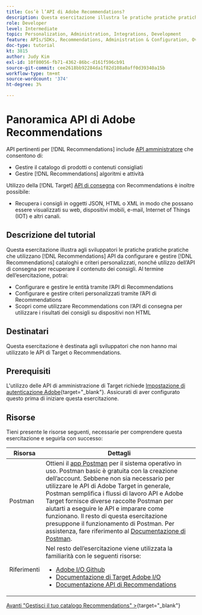 ```yaml
---
title: Cos’è l’API di Adobe Recommendations?
description: Questa esercitazione illustra le pratiche pratiche pratiche degli sviluppatori che utilizzano le API Recommendations di Adobe Target per configurare e gestire i cataloghi Recommendations e i criteri personalizzati, nonché l’utilizzo dell’API di consegna per recuperare il contenuto dei consigli.
role: Developer
level: Intermediate
topic: Personalization, Administration, Integrations, Development
feature: APIs/SDKs, Recommendations, Administration & Configuration, Overview
doc-type: tutorial
kt: 3815
author: Judy Kim
exl-id: 10f80056-fb71-4362-86bc-d161f596cb91
source-git-commit: cee2618bb92284da1f82d108a0aff0d39340a15b
workflow-type: tm+mt
source-wordcount: '374'
ht-degree: 3%

---
```


# Panoramica API di Adobe Recommendations

API pertinenti per [!DNL Recommendations] include [API amministratore](https://experienceleague.adobe.com/docs/target/using/apis/api-overview.html?lang=en) che consentono di:

* Gestire il catalogo di prodotti o contenuti consigliati
* Gestire [!DNL Recommendations] algoritmi e attività

Utilizzo della [!DNL Target] [API di consegna](https://experienceleague.adobe.com/docs/target/using/apis/api-overview.html?lang=en) con Recommendations è inoltre possibile:

* Recupera i consigli in oggetti JSON, HTML o XML in modo che possano essere visualizzati su web, dispositivi mobili, e-mail, Internet of Things (IOT) e altri canali.

## Descrizione del tutorial

Questa esercitazione illustra agli sviluppatori le pratiche pratiche pratiche che utilizzano [!DNL Recommendations] API da configurare e gestire [!DNL Recommendations] cataloghi e criteri personalizzati, nonché utilizzo dell’API di consegna per recuperare il contenuto dei consigli. Al termine dell’esercitazione, potrai:

* Configurare e gestire le entità tramite l’API di Recommendations
* Configurare e gestire criteri personalizzati tramite l’API di Recommendations
* Scopri come utilizzare Recommendations con l’API di consegna per utilizzare i risultati dei consigli su dispositivi non HTML

## Destinatari

Questa esercitazione è destinata agli sviluppatori che non hanno mai utilizzato le API di Target o Recommendations.

## Prerequisiti

L&#39;utilizzo delle API di amministrazione di Target richiede [Impostazione di autenticazione Adobe](https://developer.adobe.com/target/before-administer/configure-authentication/){target=&quot;_blank&quot;}. Assicurati di aver configurato questo prima di iniziare questa esercitazione.

## Risorse

Tieni presente le risorse seguenti, necessarie per comprendere questa esercitazione e seguirla con successo:

| Risorsa | Dettagli |
| --- | --- |
| Postman | Ottieni il [app Postman](https://www.postman.com/downloads/) per il sistema operativo in uso. Postman basic è gratuita con la creazione dell’account. Sebbene non sia necessario per utilizzare le API di Adobe Target in generale, Postman semplifica i flussi di lavoro API e Adobe Target fornisce diverse raccolte Postman per aiutarti a eseguire le API e imparare come funzionano. Il resto di questa esercitazione presuppone il funzionamento di Postman. Per assistenza, fare riferimento al [Documentazione di Postman](https://learning.getpostman.com/). |
| Riferimenti | Nel resto dell’esercitazione viene utilizzata la familiarità con le seguenti risorse:<UL><li>[Adobe I/O Github](https://github.com/adobeio)</li><li>[Documentazione di Target Adobe I/O](https://developers.adobetarget.com/api/#introduction)</li><li>[Documentazione API di Recommendations](https://developers.adobetarget.com/api/recommendations/)</li></ul> |

[Avanti &quot;Gestisci il tuo catalogo Recommendations&quot; >](https://developer.adobe.com/target/before-administer/recs-api/manage-catalog/){target=&quot;_blank&quot;}
